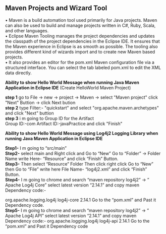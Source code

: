 
 <h2> Maven Projects and Wizard Tool</h2>

• Maven is a build automation tool used primarily for Java projects. Maven
can also be used to build and manage projects written in C#, Ruby, Scala,
and other languages.<br>
• Eclipse Maven Tooling manages the project dependencies and updates
the classpath of the project dependencies in the Eclipse IDE. It ensures
that the Maven experience in Eclipse is as smooth as possible. The
tooling also provides different kind of wizards import and to create new
Maven based projects.<br>
• It also provides an editor for the pom.xml Maven configuration file via a
structured interface. You can select the tab labeled pom.xml to edit the
XML data directly.<br>

<b>Ability to show Hello World Message when running Java Maven Application in Eclipse IDE</b>
(Create HelloWorld Maven Project)

<b>step 1</b> go to File -> new -> project -> Maven -> select "Maven project" click "Next" Buttion -> click Next bution<br>
<b>step 2</b> type Filter:- "quickstart" and select "org.apache.maven.archetypes" and click "Next" buttion<br>
<b>step 3</b> i m going to Group ID for the Artifact <br>
		Group ID:-com
		Artifact ID:-javaPractice
		and click "Finish"

<b>Ability to show Hello World Message using Log4j2 Logging Library when running Java Maven Application in Eclipse IDE</b>

<b>Step1-</b> I m going to “src/main”<br>
<b>Step2-</b> select main and Right click and Go to “New” Go to “Folder” -> Folder Name  write Here- “Resource” and click “Finish” Button.<br>
<b>Step3-</b> Then select “Resource” Folder Then click right click Go to “New” then Go to “File” write here File Name- “log4j2.xml” and click “Finish” Button.<br>
<b>Step4-</b> I m going to chrome and search “maven repository log4j2” -> ” Apache Log4j Core” select latest version “2.14.1”  and copy maven Dependency code:-
<!-- https://mvnrepository.com/artifact/org.apache.logging.log4j/log4j-core -->
<dependency>
    	<groupId>org.apache.logging.log4j</groupId>
    	<artifactId>log4j-core</artifactId>
    	<version>2.14.1</version>
</dependency>
Go to the “pom.xml” and Past it  Dependency code.<br>
<b>Step5-</b> I m going to chrome and search “maven repository log4j2” -> ” Apache Log4j API” select latest version “2.14.1”  and copy maven Dependency code:-
<!-- https://mvnrepository.com/artifact/org.apache.logging.log4j/log4j-api -->
<dependency>
    <groupId>org.apache.logging.log4j</groupId>
    <artifactId>log4j-api</artifactId>
    <version>2.14.1</version>
</dependency>
Go to the “pom.xml” and Past it  Dependency code
